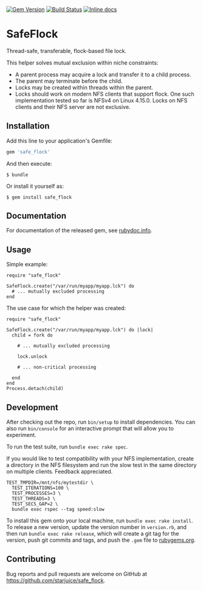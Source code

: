 [![Gem Version](https://badge.fury.io/rb/safe_flock.svg)](http://badge.fury.io/rb/safe_flock) [![Build Status](https://travis-ci.org/starjuice/safe_flock.svg?branch=master)](https://travis-ci.org/starjuice/safe_flock) [![Inline docs](http://inch-ci.org/github/starjuice/safe_flock.svg?branch=master)](http://inch-ci.org/github/starjuice/safe_flock)

# SafeFlock

Thread-safe, transferable, flock-based file lock.

This helper solves mutual exclusion within niche constraints:

* A parent process may acquire a lock and transfer it to a child process.
* The parent may terminate before the child.
* Locks may be created within threads within the parent.
* Locks should work on modern NFS clients that support flock.
  One such implementation tested so far is NFSv4 on Linux 4.15.0.
  Locks on NFS clients and their NFS server are not exclusive.

## Installation

Add this line to your application's Gemfile:

```ruby
gem 'safe_flock'
```

And then execute:

    $ bundle

Or install it yourself as:

    $ gem install safe_flock

## Documentation

For documentation of the released gem, see [rubydoc.info](http://www.rubydoc.info/gems/safe_flock).

## Usage

Simple example:

```
require "safe_flock"

SafeFlock.create("/var/run/myapp/myapp.lck") do
  # ... mutually excluded processing
end
```

The use case for which the helper was created:

```
require "safe_flock"

SafeFlock.create("/var/run/myapp/myapp.lck") do |lock|
  child = fork do

    # ... mutually excluded processing

    lock.unlock

    # ... non-critical processing

  end
end
Process.detach(child)
```

## Development

After checking out the repo, run `bin/setup` to install dependencies. You can also run `bin/console` for an interactive prompt that will allow you to experiment.

To run the test suite, run `bundle exec rake spec`.

If you would like to test compatibility with your NFS implementation, create a directory in the NFS filesystem and run the slow test in the same directory on multiple clients. Feedback appreciated.

```
TEST_TMPDIR=/mnt/nfs/mytestdir \
  TEST_ITERATIONS=100 \
  TEST_PROCESSES=3 \
  TEST_THREADS=3 \
  TEST_SECS_GAP=2 \
  bundle exec rspec --tag speed:slow
```

To install this gem onto your local machine, run `bundle exec rake install`. To release a new version, update the version number in `version.rb`, and then run `bundle exec rake release`, which will create a git tag for the version, push git commits and tags, and push the `.gem` file to [rubygems.org](https://rubygems.org).

## Contributing

Bug reports and pull requests are welcome on GitHub at https://github.com/starjuice/safe_flock.
